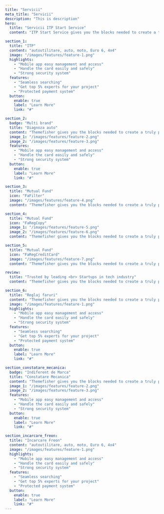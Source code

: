 ```yaml
---
title: "Servicii"
meta_title: "Servicii"
description: "This is description"
hero:
  title: "Servicii ITP Start Service"
  content: "ITP Start Service gives you the blocks needed to create a truly professional website for your SaaS is a long established fact that a reader."

section_1:
  title: "ITP"
  content: "autoutilitare, auto, moto, Euro 6, 4x4"
  image: "/images/features/feature-1.png"
  highlights:
    - "Mobile app easy management and access"
    - "Handle the card easily and safely"
    - "Strong security system"
  features:
    - "Seamless searching"
    - "Get top 5% experts for your project"
    - "Protected payment system"
  button:
    enable: true
    label: "Learn More"
    link: "#"

section_2:
  badge: "Multi brand"
  title: "Diagnoza auto"
  content: "Themefisher gives you the blocks needed to create a truly professional website for your SaaS."
  image_1: "/images/features/feature-2.png"
  image_2: "/images/features/feature-3.png"
  features:
    - "Mobile app easy management and access"
    - "Handle the card easily and safely"
    - "Strong security system"
  button:
    enable: true
    label: "Learn More"
    link: "#"

section_3:
  title: "Mutual Fund"
  icon: "FaFilter"
  image: "/images/features/feature-4.png"
  content: "Themefisher gives you the blocks needed to create a truly professional website for your SaaS."

section_4:
  title: "Mutual Fund"
  icon: "FaRegCopy"
  image_1: "/images/features/feature-5.png"
  image_2: "/images/features/feature-6.png"
  content: "Themefisher gives you the blocks needed to create a truly professional website for your SaaS many desktop publishing packages and web page editors now established fact that."

section_5:
  title: "Mutual Fund"
  icon: "FaRegCreditCard"
  image: "/images/features/feature-7.png"
  content: "Themefisher gives you the blocks needed to create a truly professional website for your SaaS many desktop publishing packages and web page editors now established fact that."

review:
  title: "Trusted by leading <br> Startups in tech industry"
  content: "Themefisher gives you the blocks needed to create a truly professional website."

section_6:
  title: "Reglaj faruri"
  content: "Themefisher gives you the blocks needed to create a truly professional website for your SaaS."
  image: "/images/features/feature-1.png"
  highlights:
    - "Mobile app easy management and access"
    - "Handle the card easily and safely"
    - "Strong security system"
  features:
    - "Seamless searching"
    - "Get top 5% experts for your project"
    - "Protected payment system"
  button:
    enable: true
    label: "Learn More"
    link: "#"

section_constatare_mecanica:
  badge: "Indiferent de Marca"
  title: "Constatare Mecanica"
  content: "Themefisher gives you the blocks needed to create a truly professional website for your SaaS."
  image_1: "/images/features/feature-2.png"
  image_2: "/images/features/feature-3.png"
  features:
    - "Mobile app easy management and access"
    - "Handle the card easily and safely"
    - "Strong security system"
  button:
    enable: true
    label: "Learn More"
    link: "#"

section_incarcare_freon:
  title: "Incarcare Freon"
  content: "autoutilitare, auto, moto, Euro 6, 4x4"
  image: "/images/features/feature-1.png"
  highlights:
    - "Mobile app easy management and access"
    - "Handle the card easily and safely"
    - "Strong security system"
  features:
    - "Seamless searching"
    - "Get top 5% experts for your project"
    - "Protected payment system"
  button:
    enable: true
    label: "Learn More"
    link: "#"
---
```

